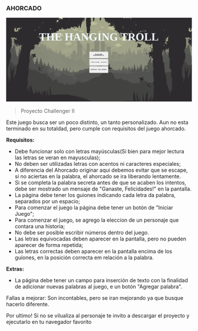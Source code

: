 ### AHORCADO
![Imagen modelo Desktop ](https://github.com/Ismaelnelro/ahorcado.github.io/blob/main/img/ImagenInicio.png)
> Proyecto Challenger II

Este juego busca ser un poco distinto, un tanto personalizado. Aun no esta terminado en su totaldad, pero cumple con requisitos del juego ahorcado.

**Requisitos:**
- Debe funcionar solo con letras mayúsculas(Si bien para mejor lectura las letras se veran en mayusculas);
- No deben ser utilizadas letras con acentos ni caracteres especiales;
- A diferencia del Ahorcado originar aqui debemos evitar que se escape, si no aciertas en la palabra, el ahorcado se ira liberando lentamente.
- Si se completa la palabra secreta antes de que se acaben los intentos, debe ser mostrado un mensaje de "Ganaste, Felicidades!" en la pantalla.
- La página debe tener los guiones indicando cada letra da palabra, separados por un espacio;
- Para comenzar el juego la página debe tener un botón de "Iniciar Juego";
- Para comenzar el juego, se agrego la eleccion de un personaje que contara una historia;
- No debe ser posible escribir números dentro del juego.
- Las letras equivocadas deben aparecer en la pantalla, pero no pueden aparecer de forma repetida;
- Las letras correctas deben aparecer en la pantalla encima de los guiones, en la posición correcta em relación a la palabra.

**Extras:**
- La página debe tener un campo para inserción de texto con la finalidad de adicionar nuevas palabras al juego, e un botón "Agregar palabra". 



Fallas a mejorar:
Son incontables, pero se iran mejorando ya que busque hacerlo diferente.

Por ultimo!
Si no se vilualiza al personaje te invito a descargar el proyecto y ejecutarlo en tu navegador favorito
